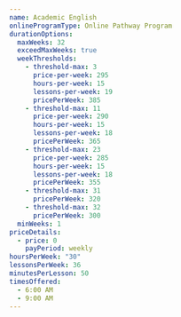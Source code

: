 ```yaml
---
name: Academic English
onlineProgramType: Online Pathway Program
durationOptions:
  maxWeeks: 32
  exceedMaxWeeks: true
  weekThresholds:
    - threshold-max: 3
      price-per-week: 295
      hours-per-week: 15
      lessons-per-week: 19
      pricePerWeek: 385
    - threshold-max: 11
      price-per-week: 290
      hours-per-week: 15
      lessons-per-week: 18
      pricePerWeek: 365
    - threshold-max: 23
      price-per-week: 285
      hours-per-week: 15
      lessons-per-week: 18
      pricePerWeek: 355
    - threshold-max: 31
      pricePerWeek: 320
    - threshold-max: 32
      pricePerWeek: 300
  minWeeks: 1
priceDetails:
  - price: 0
    payPeriod: weekly
hoursPerWeek: "30"
lessonsPerWeek: 36
minutesPerLesson: 50
timesOffered:
  - 6:00 AM
  - 9:00 AM
---
```


